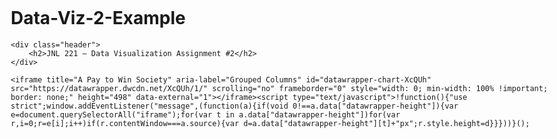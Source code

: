 # Data-Viz-2-Example
<!DOCTYPE html>
<html lang="en">
<head>
	<meta charset="utf-8">
	<meta name="viewport" content="width=device-width, initial-scale=1">
	<title>Data Visualization Assignment #2</title>
	<style type="text/css"> body{max-width:900px;margin-right:auto;margin-left:auto;padding:8px}.header{background-color:gray;color:#fff;font-family:Arial,sans-serif;padding:1px;margin-bottom:30px;text-align:center}
	</style>
</head>
<body>

	<div class="header">
		<h2>JNL 221 – Data Visualization Assignment #2</h2>
	</div>

	<iframe title="A Pay to Win Society" aria-label="Grouped Columns" id="datawrapper-chart-XcQUh" src="https://datawrapper.dwcdn.net/XcQUh/1/" scrolling="no" frameborder="0" style="width: 0; min-width: 100% !important; border: none;" height="498" data-external="1"></iframe><script type="text/javascript">!function(){"use strict";window.addEventListener("message",(function(a){if(void 0!==a.data["datawrapper-height"]){var e=document.querySelectorAll("iframe");for(var t in a.data["datawrapper-height"])for(var r,i=0;r=e[i];i++)if(r.contentWindow===a.source){var d=a.data["datawrapper-height"][t]+"px";r.style.height=d}}}))}();
</script>

</body>
</html>

